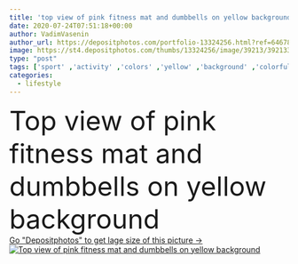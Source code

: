 ```yaml
---
title: 'top view of pink fitness mat and dumbbells on yellow background'
date: 2020-07-24T07:51:18+00:00
author: VadimVasenin
author_url: https://depositphotos.com/portfolio-13324256.html?ref=64678756
image: https://st4.depositphotos.com/thumbs/13324256/image/39213/392133280/api_thumb_450.jpg?forcejpeg=true
type: "post"
tags: ['sport' ,'activity' ,'colors' ,'yellow' ,'background' ,'colorful' ,'nobody' ,'pink' ,'backdrop' ,'weight' ,'fitness' ,'gym' ,'exercise' ,'Exercising' ,'training' ,'dumbbells' ,'sporting' ,'workout' ,'weightlifting' ,'copy space' ,'Studio Shot' ,'Healthy Lifestyle' ,'top view' ,'no people' ,'sport equipment' ,'fitness mat' ]
categories: 
  - lifestyle
---
```

<div aling="center">
            <font size="60"> Top view of pink fitness mat and dumbbells on yellow background</font>   
</div>
<div>
    <a href='https://st4.depositphotos.com/thumbs/13324256/image/39213/392133280/api_thumb_450.jpg?forcejpeg=true?ref=64678756' target=_blank > Go "Depositphotos" to get lage size of this picture ->
        <img href='https://st4.depositphotos.com/thumbs/13324256/image/39213/392133280/api_thumb_450.jpg?forcejpeg=true?ref=64678756' src='https://st4.depositphotos.com/13324256/39213/i/950/depositphotos_392133280-stock-photo-top-view-pink-fitness-mat.jpg?forcejpeg=true' alt='Top view of pink fitness mat and dumbbells on yellow background' >
    </a>
</div>
